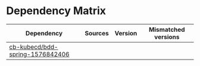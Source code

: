 # Dependency Matrix

Dependency | Sources | Version | Mismatched versions
---------- | ------- | ------- | -------------------
[cb-kubecd/bdd-spring-1576842406](https://github.com/cb-kubecd/bdd-spring-1576842406.git) |  | []() | 

